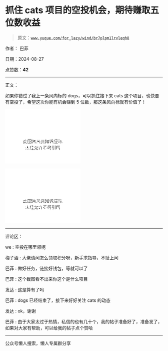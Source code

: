 # 抓住 cats 项目的空投机会，期待赚取五位数收益

> 原文：[`www.yuque.com/for_lazy/wind/br7plpm1lrvleqh8`](https://www.yuque.com/for_lazy/wind/br7plpm1lrvleqh8)

作者： 巴菲

日期：2024-08-27

点赞数：**42**

* * *

正文：

如果你错过了我上一条风向标的 dogs，可以抓住接下来 cats 这个项目，也快要有空投了，希望这次你能有机会赚到 5 位数，那这条风向标就有价值了！

![](img/79f58041e8abb5e11af4a839e4f9bb7f.png "None")

![](img/bef33e9cd107d39ffff642d51ac02e05.png "None")

* * *

评论区：

we : 空投在哪里领呢

梅子酒 : 大佬请问怎么领取积分呀，新手求指导，不耻上问

巴菲 : 做好任务，链接好钱包，等就可以了

巴菲 : 这个截图看不出来你这个是什么项目

发达 : 这是算有了吗

巴菲 : dogs 已经结束了，接下来好好关注 cats 的动态

发达 : ok，谢谢

巴菲 : 由于大家太过于热情，私信的也有几十个，我的帖子准备好了，准备发了，如果对大家有帮助，可以给我的帖子点个赞哈

* * *

公众号懒人搜索，懒人专属群分享